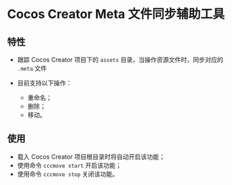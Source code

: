 # Cocos Creator Meta 文件同步辅助工具

## 特性

- 跟踪 Cocos Creator 项目下的 `assets` 目录，当操作资源文件时，同步对应的 `.meta` 文件

- 目前支持以下操作：
  - 重命名；
  - 删除；
  - 移动。

## 使用

- 载入 Cocos Creator 项目根目录时将自动开启该功能；
- 使用命令 `cccmove start` 开启该功能；
- 使用命令 `cccmove stop` 关闭该功能。

